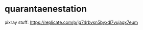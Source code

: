 quarantaenestation
==================
pixray stuff: 
https://replicate.com/p/jg74rbvsn5byxdl7vujagx7eum
